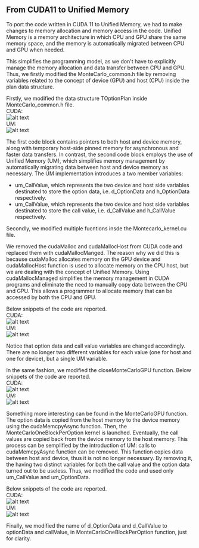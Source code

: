 ## From CUDA11 to Unified Memory

To port the code written in CUDA 11 to Unified Memory, we  had to make changes to memory allocation and memory access in the code. Unified Memory is a memory architecture in which CPU and GPU share the same memory space, and the memory is automatically migrated between CPU and GPU when needed. 

This simplifies the programming model, as we don't have to explicitly manage the memory allocation and data transfer between CPU and GPU.
Thus, we firstly modified the MonteCarlo_common.h file by removing variables related to the concept of device (GPU) and host (CPU) inside the plan data structure.

Firstly, we modified the data structure TOptionPlan inside MonteCarlo_common.h file.
<br/>CUDA:<br/>
![alt text](https://github.com/engpap/montecarlo-benchmarking/blob/porting-um/scale-up/scale-up/report/assets/common_cuda.png?raw=true)
<br/>UM:<br/>
![alt text](https://github.com/engpap/montecarlo-benchmarking/blob/porting-um/scale-up/scale-up/report/assets/common_um.png?raw=true)

 The first code block contains pointers to both host and device memory, along with temporary host-side pinned memory for asynchronous and faster data transfers. In contrast, the second code block employs the use of Unified Memory (UM), which simplifies memory management by automatically migrating data between host and device memory as necessary.
 The UM implementation introduces a two member variables:
 - um_CallValue, which represents the two device and host side variables destinated to store the option data, i.e. d_OptionData and h_OptionData respectively.
 - um_CallValue,  which represents the two device and host side variables destinated to store the call value, i.e. d_CallValue and h_CallValue respectively.

Secondly, we modified multiple fucntions insde the Montecarlo_kernel.cu file.

We removed the cudaMalloc and cudaMallocHost from CUDA code and replaced them with cudaMallocManged.
The reason why we did this is because cudaMalloc allocates memory on the GPU device and cudaMallocHost function is used to allocate memory on the CPU host, but we are dealing with the concept of Unified Memory. Using cudaMallocManaged simplifies the memory management in CUDA programs and eliminate the need to manually copy data between the CPU and GPU. This allows a programmer to allocate memory that can be accessed by both the CPU and GPU.

Below snippets of the code are reported.
<br/>CUDA:<br/>
![alt text](https://github.com/engpap/montecarlo-benchmarking/blob/porting-um/scale-up/scale-up/report/assets/initMonteCarloGPU_cuda.png?raw=true)
<br/>UM:<br/>
![alt text](https://github.com/engpap/montecarlo-benchmarking/blob/porting-um/scale-up/scale-up/report/assets/initMonteCarloGPU_um.png?raw=true)

Notice that option data and call value variables are changed accordingly. There are no longer two different variables for each value (one for host and one for device), but a single UM variable.

In the same fashion, we modified the closeMonteCarloGPU function.
Below snippets of the code are reported.
<br/>CUDA:<br/>
![alt text](https://github.com/engpap/montecarlo-benchmarking/blob/porting-um/scale-up/scale-up/report/assets/closeMonteCarloGPU_cuda.png?raw=true)
<br/>UM:<br/>
![alt text](https://github.com/engpap/montecarlo-benchmarking/blob/porting-um/scale-up/scale-up/report/assets/closeMonteCarloGPU_um.png?raw=true)


Something more interesting can be found in the MonteCarloGPU function. The option data is copied from the host memory to the device memory using the cudaMemcpyAsync function. Then, the MonteCarloOneBlockPerOption kernel is launched. Eventually, the call values are copied back from the device memory to the host memory.
This process can be semplified by the introduction of UM: calls to cudaMemcpyAsync function can be removed.
This function copies data between host and device, thus it is not no longer necessary. By removing it, the having two distinct variables for both the call value and the option data turned out to be useless. Thus, we modified the code and used only um_CallValue and um_OptionData.

Below snippets of the code are reported.
<br/>CUDA:<br/>
![alt text](https://github.com/engpap/montecarlo-benchmarking/blob/porting-um/scale-up/scale-up/report/assets/MonteCarloGPU_cuda.png?raw=true)
<br/>UM:<br/>
![alt text](https://github.com/engpap/montecarlo-benchmarking/blob/porting-um/scale-up/scale-up/report/assets/MonteCarloGPU_um.png?raw=true)


Finally, we modified the name of d_OptionData and d_CallValue to optionData and callValue, in MonteCarloOneBlockPerOption function, just for clarity.




